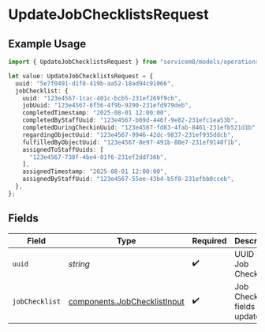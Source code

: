 # UpdateJobChecklistsRequest

## Example Usage

```typescript
import { UpdateJobChecklistsRequest } from "servicem8/models/operations";

let value: UpdateJobChecklistsRequest = {
  uuid: "5e7f0491-d1f8-419b-aa52-18ad94c91066",
  jobChecklist: {
    uuid: "123e4567-1cac-401c-bcb5-231ef269f9cb",
    jobUuid: "123e4567-6f56-4f9b-9290-231efd979deb",
    completedTimestamp: "2025-08-01 12:00:00",
    completedByStaffUuid: "123e4567-b69d-446f-9e82-231efc1ea53b",
    completedDuringCheckinUuid: "123e4567-fd83-4fab-8461-231efb521d1b",
    regardingObjectUuid: "123e4567-9946-42dc-9837-231ef935ddcb",
    fulfilledByObjectUuid: "123e4567-8e97-491b-80e7-231ef9140f1b",
    assignedToStaffUuids: [
      "123e4567-738f-4be4-81f6-231ef2ddf36b",
    ],
    assignedTimestamp: "2025-08-01 12:00:00",
    assignedByStaffUuid: "123e4567-55ee-43b4-b5f8-231efbb0cceb",
  },
};
```

## Fields

| Field                                                                        | Type                                                                         | Required                                                                     | Description                                                                  |
| ---------------------------------------------------------------------------- | ---------------------------------------------------------------------------- | ---------------------------------------------------------------------------- | ---------------------------------------------------------------------------- |
| `uuid`                                                                       | *string*                                                                     | :heavy_check_mark:                                                           | UUID of the Job Checklist                                                    |
| `jobChecklist`                                                               | [components.JobChecklistInput](../../models/components/jobchecklistinput.md) | :heavy_check_mark:                                                           | Job Checklist fields to update                                               |